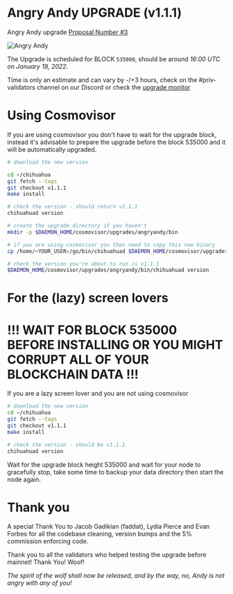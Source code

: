 # Angry Andy UPGRADE (v1.1.1)

Angry Andy upgrade [Proposal Number #3](https://www.mintscan.io/chihuahua/proposals/3)

![Angry Andy](https://github.com/ChihuahuaChain/mainnet/blob/main/UPGRADES/angryandy/angryandy.jpg?raw=true)

The Upgrade is scheduled for BLOCK `535000`, should be around _16:00 UTC on January 19, 2022_.

Time is only an estimate and can vary by -/+3 hours, check on the #priv-validators channel on our Discord or check the [upgrade monitor](https://chain-monitor.cros-nest.com/d/Upgrades/upgrades?orgId=1&refresh=1m&var-chain_id=chihuahua-1&var-version=angryandy)

# Using Cosmovisor

If you are using cosmovisor you don't have to wait for the upgrade block, instead it's advisable to prepare the upgrade before the block 535000 and it will be automatically upgraded.

```bash
# download the new version

cd ~/chihuahua
git fetch --tags
git checkout v1.1.1
make install

# check the version - should return v1.1.1
chihuahuad version

# create the upgrade directory if you haven't
mkdir -p $DAEMON_HOME/cosmovisor/upgrades/angryandy/bin

# if you are using cosmovisor you then need to copy this new binary
cp /home/<YOUR_USER>/go/bin/chihuahuad $DAEMON_HOME/cosmovisor/upgrades/angryandy/bin

# check the version you're about to run is v1.1.1
$DAEMON_HOME/cosmovisor/upgrades/angryandy/bin/chihuahuad version
```

# For the (lazy) screen lovers
# !!! WAIT FOR BLOCK 535000 BEFORE INSTALLING OR YOU MIGHT CORRUPT ALL OF YOUR BLOCKCHAIN DATA !!!
If you are a lazy screen lover and you are not using cosmovisor

```bash
# download the new version
cd ~/chihuahua
git fetch --tags
git checkout v1.1.1
make install

# check the version - should be v1.1.1
chihuahuad version
```


Wait for the upgrade block height 535000 and wait for your node to gracefully stop, take some time to backup your data directory then start the node again.



# Thank you

A special Thank You to Jacob Gadikian (faddat), Lydia Pierce and Evan Forbes for all the codebase cleaning, version bumps and the 5% commission enforcing code.

Thank you to all the validators who helped testing the upgrade before mainnet! Thank You! Woof!

_The spirit of the wolf shall now be released, and by the way, no, Andy is not angry with any of you!_
